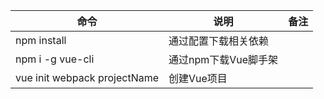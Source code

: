 |命令|说明|备注|
|----|----|----|
|npm install|通过配置下载相关依赖|
|npm i -g vue-cli|通过npm下载Vue脚手架|
|vue init webpack projectName|创建Vue项目|